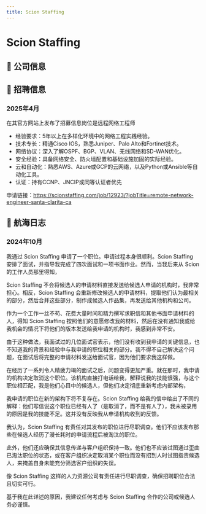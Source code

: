 ```yaml
---
title: Scion Staffing
---
```


# Scion Staffing

## 📌 公司信息

<StaffingCompanyTable companyJsonFileName="scion-staffing"/>

## 📢 招聘信息
### 2025年4月

在其官方网站上发布了招募信息岗位是远程网络工程师

- 经验要求：5年以上在多样化环境中的网络工程实践经验。
- 技术专长：精通Cisco IOS，熟悉Juniper、Palo Alto和Fortinet技术。
- 网络协议：深入了解OSPF、BGP、VLAN、无线网络和SD-WAN优化。
- 安全经验：具备网络安全、防火墙配置和基础设施加固的实际经验。
- 云和自动化：熟悉AWS、Azure或GCP的云网络，以及Python或Ansible等自动化工具。
- 认证：持有CCNP、JNCIP或同等认证者优先

申请链接：https://scionstaffing.com/job/12923/?jobTitle=remote-network-engineer-santa-clarita-ca

## 🚢 航海日志
### 2024年10月

我通过 Scion Staffing 申请了一个职位。申请过程本身很顺利。Scion Staffing 安排了面试，并指导我完成了四次面试和一项书面作业。然而，当我后来从 Scion 的工作人员那里得知，

Scion Staffing 不会将候选人的申请材料直接发送给候选人申请的机构时，我非常担心。相反，Scion Staffing 会重新修改候选人的申请材料，提取他们认为最相关的部分，然后合并这些部分，制作成候选人作品集，再发送给其他机构和公司。

作为一个工作一丝不苟、花费大量时间和精力撰写求职信和其他书面申请材料的人，得知 Scion Staffing 按照他们的意愿修改我的材料，然后在没有通知我或给我机会的情况下将他们的版本发送给我申请的机构时，我感到非常不安。

由于这种做法，我面试过的几位面试官表示，他们没有收到我申请的关键信息，也不知道我的背景和经验中与我申请的职位相关的部分。我不得不自己解决这个问题，在面试后将完整的申请材料发送给面试官，因为他们要求我这样做。

在经历了一系列令人精疲力竭的面试之后，问题变得更加严重。就在那时，我申请的机构决定取消这个职位。该机构直接打电话给我，解释说我的技能很强，与这个职位相匹配，我是他们心目中的候选人，但他们决定彻底重新考虑内部架构，



我申请的职位在新的架构下将不复存在。Scion Staffing 给我的信中给出了不同的解释：他们写信说这个职位已经有人了（是取消了，而不是有人了），我未被录用的原因是我的技能不足。这并没有反映我从申请机构收到的反馈。

我认为，Scion Staffing 有责任对其发布的职位进行尽职调查。他们不应该发布那些在候选人经历了漫长耗时的申请流程后被淘汰的职位。

此外，他们还应确保其信息传递与客户组织保持一致。他们也不应该试图通过歪曲已淘汰职位的状态，或在客户组织决定取消某个职位而没有招到人时试图指责候选人，来掩盖自身未能充分筛选客户组织的失误。

像 Scion Staffing 这样的人力资源公司有责任进行尽职调查，确保招聘职位合法且切实可行。

基于我在此详述的原因，我建议任何考虑与 Scion Staffing 合作的公司或候选人务必谨慎。

